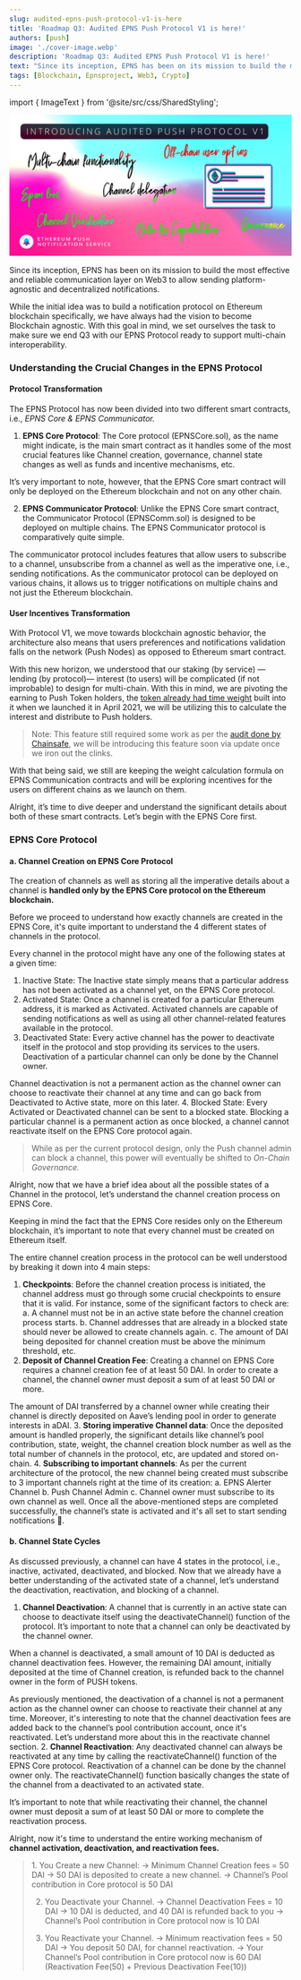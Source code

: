 ```yaml
---
slug: audited-epns-push-protocol-v1-is-here
title: 'Roadmap Q3: Audited EPNS Push Protocol V1 is here!'
authors: [push]
image: './cover-image.webp'
description: 'Roadmap Q3: Audited EPNS Push Protocol V1 is here!'
text: "Since its inception, EPNS has been on its mission to build the most effective and reliable communication layer on Web3 to allow sending platform-agnostic and decentralized notifications."
tags: [Blockchain, Epnsproject, Web3, Crypto]
---
```

import { ImageText } from '@site/src/css/SharedStyling';

![Cover Image of Roadmap Q3: Audited EPNS Push Protocol V1 is here!](./cover-image.webp)

<!--truncate-->

Since its inception, EPNS has been on its mission to build the most effective and reliable communication layer on Web3 to allow sending platform-agnostic and decentralized notifications.

While the initial idea was to build a notification protocol on Ethereum blockchain specifically, we have always had the vision to become Blockchain agnostic. With this goal in mind, we set ourselves the task to make sure we end Q3 with our EPNS Protocol ready to support multi-chain interoperability.

### Understanding the Crucial Changes in the EPNS Protocol
#### Protocol Transformation
The EPNS Protocol has now been divided into two different smart contracts, i.e., <i>EPNS Core & EPNS Communicator.</i>

1. <b>EPNS Core Protocol</b>: The Core protocol (EPNSCore.sol), as the name might indicate, is the main smart contract as it handles some of the most crucial features like Channel creation, governance, channel state changes as well as funds and incentive mechanisms, etc.

It’s very important to note, however, that the EPNS Core smart contract will only be deployed on the Ethereum blockchain and not on any other chain.

2. <b>EPNS Communicator Protocol</b>: Unlike the EPNS Core smart contract, the Communicator Protocol (EPNSComm.sol) is designed to be deployed on multiple chains. The EPNS Communicator protocol is comparatively quite simple.

The communicator protocol includes features that allow users to subscribe to a channel, unsubscribe from a channel as well as the imperative one, i.e., sending notifications. As the communicator protocol can be deployed on various chains, it allows us to trigger notifications on multiple chains and not just the Ethereum blockchain.

#### User Incentives Transformation
With Protocol V1, we move towards blockchain agnostic behavior, the architecture also means that users preferences and notifications validation falls on the network (Push Nodes) as opposed to Ethereum smart contract.

With this new horizon, we understood that our staking (by service) — lending (by protocol)— interest (to users) will be complicated (if not improbable) to design for multi-chain. With this in mind, we are pivoting the earning to Push Token holders, the [token already had time weight](https://etherscan.io/token/0xf418588522d5dd018b425e472991e52ebbeeeeee#readContract) built into it when we launched it in April 2021, we will be utilizing this to calculate the interest and distribute to Push holders.

<blockquote>Note: This feature still required some work as per the <a href="https://twitter.com/ChainSafeth/status/1452640644397248520">audit done by Chainsafe</a>, we will be introducing this feature soon via update once we iron out the clinks.</blockquote>

With that being said, we still are keeping the weight calculation formula on EPNS Communication contracts and will be exploring incentives for the users on different chains as we launch on them.

Alright, it’s time to dive deeper and understand the significant details about both of these smart contracts. Let’s begin with the EPNS Core first.

### EPNS Core Protocol

#### a. Channel Creation on EPNS Core Protocol
The creation of channels as well as storing all the imperative details about a channel is <b>handled only by the EPNS Core protocol on the Ethereum blockchain.</b>

Before we proceed to understand how exactly channels are created in the EPNS Core, it's quite important to understand the 4 different states of channels in the protocol.

Every channel in the protocol might have any one of the following states at a given time:

1. Inactive State: The Inactive state simply means that a particular address has not been activated as a channel yet, on the EPNS Core protocol.
2. Activated State: Once a channel is created for a particular Ethereum address, it is marked as Activated. Activated channels are capable of sending notifications as well as using all other channel-related features available in the protocol.
3. Deactivated State: Every active channel has the power to deactivate itself in the protocol and stop providing its services to the users. Deactivation of a particular channel can only be done by the Channel owner.

Channel deactivation is not a permanent action as the channel owner can choose to reactivate their channel at any time and can go back from Deactivated to Active state, more on this later.
4. Blocked State: Every Activated or Deactivated channel can be sent to a blocked state. Blocking a particular channel is a permanent action as once blocked, a channel cannot reactivate itself on the EPNS Core protocol again.

<blockquote>While as per the current protocol design, only the Push channel admin can block a channel, this power will eventually be shifted to <i>On-Chain Governance.</i></blockquote>

Alright, now that we have a brief idea about all the possible states of a Channel in the protocol, let’s understand the channel creation process on EPNS Core.

Keeping in mind the fact that the EPNS Core resides only on the Ethereum blockchain, it’s important to note that every channel must be created on Ethereum itself.

The entire channel creation process in the protocol can be well understood by breaking it down into 4 main steps:

1. <b>Checkpoints</b>: Before the channel creation process is initiated, the channel address must go through some crucial checkpoints to ensure that it is valid. For instance, some of the significant factors to check are:
a. A channel must not be in an active state before the channel creation process starts.
b. Channel addresses that are already in a blocked state should never be allowed to create channels again.
c. The amount of DAI being deposited for channel creation must be above the minimum threshold, etc.
2. <b>Deposit of Channel Creation Fee</b>: Creating a channel on EPNS Core requires a channel creation fee of at least 50 DAI. In order to create a channel, the channel owner must deposit a sum of at least 50 DAI or more.

The amount of DAI transferred by a channel owner while creating their channel is directly deposited on Aave’s lending pool in order to generate interests in aDAI.
3. <b>Storing imperative Channel data</b>: Once the deposited amount is handled properly, the significant details like channel’s pool contribution, state, weight, the channel creation block number as well as the total number of channels in the protocol, etc, are updated and stored on-chain.
4. <b>Subscribing to important channels</b>: As per the current architecture of the protocol, the new channel being created must subscribe to 3 important channels right at the time of its creation:
a. EPNS Alerter Channel
b. Push Channel Admin
c. Channel owner must subscribe to its own channel as well.
Once all the above-mentioned steps are completed successfully, the channel’s state is activated and it's all set to start sending notifications 🔔.

#### b. Channel State Cycles
As discussed previously, a channel can have 4 states in the protocol, i.e., inactive, activated, deactivated, and blocked. Now that we already have a better understanding of the activated state of a channel, let’s understand the deactivation, reactivation, and blocking of a channel.

1. <b>Channel Deactivation</b>: A channel that is currently in an active state can choose to deactivate itself using the deactivateChannel() function of the protocol. It’s important to note that a channel can only be deactivated by the channel owner.

When a channel is deactivated, a small amount of 10 DAI is deducted as channel deactivation fees. However, the remaining DAI amount, initially deposited at the time of Channel creation, is refunded back to the channel owner in the form of PUSH tokens.

As previously mentioned, the deactivation of a channel is not a permanent action as the channel owner can choose to reactivate their channel at any time. Moreover, it's interesting to note that the channel deactivation fees are added back to the channel’s pool contribution account, once it's reactivated. Let’s understand more about this in the reactivate channel section.
2. <b>Channel Reactivation</b>: Any deactivated channel can always be reactivated at any time by calling the reactivateChannel() function of the EPNS Core protocol. Reactivation of a channel can be done by the channel owner only. The reactivateChannel() function basically changes the state of the channel from a deactivated to an activated state.

It’s important to note that while reactivating their channel, the channel owner must deposit a sum of at least 50 DAI or more to complete the reactivation process.

Alright, now it's time to understand the entire working mechanism of <b>channel activation, deactivation, and reactivation fees.</b>

<blockquote>
1. You Create a new Channel:
-> Minimum Channel Creation fees = 50 DAI
-> 50 DAI is deposited to create a new channel.
-> Channel’s Pool contribution in Core protocol is 50 DAI

2. You Deactivate your Channel.
-> Channel Deactivation Fees = 10 DAI
-> 10 DAI is deducted, and 40 DAI is refunded back to you
-> Channel’s Pool contribution in Core protocol now is 10 DAI

3. You Reactivate your Channel.
-> Minimum reactivation fees = 50 DAI
-> You deposit 50 DAI, for channel reactivation.
-> Your Channel’s Pool contribution in Core protocol now is 60 DAI
(Reactivation Fee(50) + Previous Deactivation Fee(10))
</blockquote>
